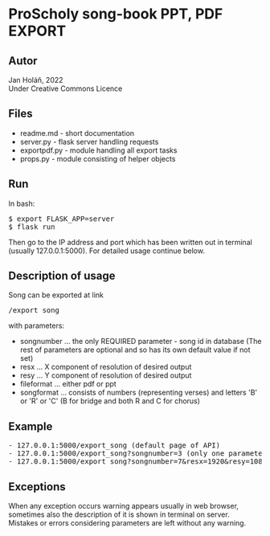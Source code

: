 ProScholy song-book PPT, PDF EXPORT
====

Autor
-----
Jan Holáň, 2022 <br>
Under Creative Commons Licence
 
Files
---
- readme.md - short documentation
- server.py - flask server handling requests
- exportpdf.py - module handling all export tasks
- props.py - module consisting of helper objects

Run
---
In bash:
<pre>
$ export FLASK_APP=server
$ flask run
</pre>

Then go to the IP address and port which has been written out in terminal (usually 127.0.0.1:5000). For detailed usage continue
below.

Description of usage
---
Song can be exported at link <pre>/export_song</pre> with parameters:
- songnumber ... the only REQUIRED parameter - song id in database
(The rest of parameters are optional and so has its own default value if not set)
- resx ... X component of resolution of desired output
- resy ... Y component of resolution of desired output
- fileformat ... either pdf or ppt
- songformat ... consists of numbers (representing verses) and letters 'B' or 'R' or 'C' (B for bridge and both R and C for chorus)

Example
---
<pre>
- 127.0.0.1:5000/export_song (default page of API)
- 127.0.0.1:5000/export_song?songnumber=3 (only one parameter - the required one, specifying which song to download)
- 127.0.0.1:5000/export_song?songnumber=7&resx=1920&resy=1080&fileformat=pdf&songformat=12BR
</pre>

Exceptions
---
When any exception occurs warning appears usually in web browser, sometimes also the description of it is shown in terminal on server. <br>
Mistakes or errors considering parameters are left without any warning.
